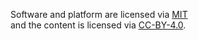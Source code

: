 ---
---
Software and platform are licensed via <a href='{{ "/content/legal/license/MIT" | relative_url }}' class="">MIT</a> <br class="small-break" /> and the content is licensed via <a href='{{ "/content/legal/license/CC-BY-4.0" | relative_url }}' class="">CC-BY-4.0</a>. 